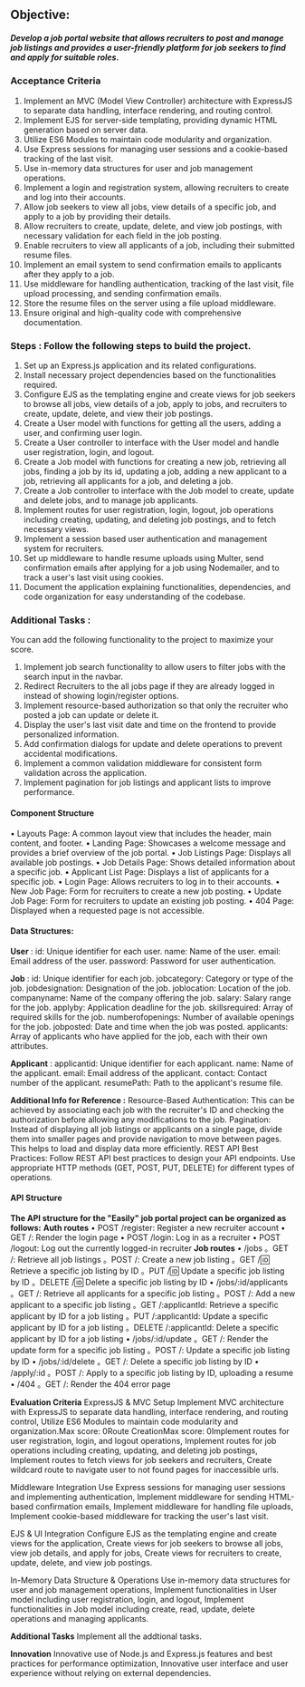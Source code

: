 ## Objective: 
##### Develop a job portal website that allows recruiters to post and manage job listings and provides a user-friendly platform for job seekers to find and apply for suitable roles.

### Acceptance Criteria
1. Implement an MVC (Model View Controller) architecture with ExpressJS to separate data handling, interface rendering, and routing control.
2. Implement EJS for server-side templating, providing dynamic HTML generation based on server data.
3. Utilize ES6 Modules to maintain code modularity and organization.
4. Use Express sessions for managing user sessions and a cookie-based tracking of the last visit.
5. Use in-memory data structures for user and job management operations.
6. Implement a login and registration system, allowing recruiters to create and log into their accounts.
7. Allow job seekers to view all jobs, view details of a specific job, and apply to a job by providing their details.
8. Allow recruiters to create, update, delete, and view job postings, with necessary validation for each field in the job posting.
9. Enable recruiters to view all applicants of a job, including their submitted resume files.
10. Implement an email system to send confirmation emails to applicants after they apply to a job.
11. Use middleware for handling authentication, tracking of the last visit, file upload processing, and sending confirmation emails.
12. Store the resume files on the server using a file upload middleware.
13. Ensure original and high-quality code with comprehensive documentation.

### Steps : Follow the following steps to build the project.
1. Set up an Express.js application and its related configurations.
2. Install necessary project dependencies based on the functionalities required.
3. Configure EJS as the templating engine and create views for job seekers to browse all jobs, view details of a job, apply to jobs, and recruiters to create, update, delete, and view their job postings.
4. Create a User model with functions for getting all the users, adding a user, and confirming user login.
5. Create a User controller to interface with the User model and handle user registration, login, and logout.
6. Create a Job model with functions for creating a new job, retrieving all jobs, finding a job by its id, updating a job, adding a new applicant to a job, retrieving all applicants for a job, and deleting a job.
7. Create a Job controller to interface with the Job model to create, update and delete jobs, and to manage job applicants.
8. Implement routes for user registration, login, logout, job operations including creating, updating, and deleting job postings, and to fetch necessary views.
9. Implement a session based user authentication and management system for recruiters.
10. Set up middleware to handle resume uploads using Multer, send confirmation emails after applying for a job using Nodemailer, and to track a user's last visit using cookies.
11. Document the application explaining functionalities, dependencies, and code organization for easy understanding of the codebase.

### Additional Tasks : 
You can add the following functionality to the project to maximize your score.
1. Implement job search functionality to allow users to filter jobs with the search input in the navbar.
2. Redirect Recruiters to the all jobs page if they are already logged in instead of showing login/register options.
3. Implement resource-based authorization so that only the recruiter who posted a job can update or delete it.
4. Display the user's last visit date and time on the frontend to provide personalized information.
5. Add confirmation dialogs for update and delete operations to prevent accidental modifications.
6. Implement a common validation middleware for consistent form validation across the application.
7. Implement pagination for job listings and applicant lists to improve performance.

#### Component Structure
• Layouts Page: A common layout view that includes the header, main content, and footer.
• Landing Page: Showcases a welcome message and provides a brief overview of the job portal.
• Job Listings Page: Displays all available job postings.
• Job Details Page: Shows detailed information about a specific job.
• Applicant List Page: Displays a list of applicants for a specific job.
• Login Page: Allows recruiters to log in to their accounts.
• New Job Page: Form for recruiters to create a new job posting.
• Update Job Page: Form for recruiters to update an existing job posting.
• 404 Page: Displayed when a requested page is not accessible.

#### Data Structures:

**User** : 
    id: Unique identifier for each user.
    name: Name of the user.
    email: Email address of the user.
    password: Password for user authentication.

**Job** :
    id: Unique identifier for each job.
    jobcategory: Category or type of the job.
    jobdesignation: Designation of the job.
    joblocation: Location of the job.
    companyname: Name of the company offering the job.
    salary: Salary range for the job.
    applyby: Application deadline for the job.
    skillsrequired: Array of required skills for the job.
    numberofopenings: Number of available openings for the job.
    jobposted: Date and time when the job was posted.
    applicants: Array of applicants who have applied for the job, each with their own attributes.

**Applicant** :
    applicantid: Unique identifier for each applicant.
    name: Name of the applicant.
    email: Email address of the applicant.
    contact: Contact number of the applicant.
    resumePath: Path to the applicant's resume file.

**Additional Info for Reference :**
    Resource-Based Authentication: This can be achieved by associating each job with the recruiter's ID and checking the authorization before allowing any modifications to the job.
    Pagination: Instead of displaying all job listings or applicants on a single page, divide them into smaller pages and provide navigation to move between pages. This helps to load and display data more efficiently.
    REST API Best Practices: Follow REST API best practices to design your API endpoints. Use appropriate HTTP methods (GET, POST, PUT, DELETE) for different types of operations.

#### API Structure
**The API structure for the "Easily" job portal project can be organized as follows:**
**Auth routes**
    • POST /register: Register a new recruiter account
    • GET /: Render the login page
    • POST /login: Log in as a recruiter
    • POST /logout: Log out the currently logged-in recruiter
**Job routes**
• /jobs
    。GET /: Retrieve all job listings
    。POST /: Create a new job listing
    。GET /:id: Retrieve a specific job listing by ID
    。PUT /:id: Update a specific job listing by ID
    。DELETE /:id: Delete a specific job listing by ID
• /jobs/:id/applicants
    。GET /: Retrieve all applicants for a specific job listing
    。POST /: Add a new applicant to a specific job listing
    。GET /:applicantld: Retrieve a specific applicant by ID for a job listing
    。PUT /:applicantld: Update a specific applicant by ID for a job listing
    。DELETE /:applicantld: Delete a specific applicant by ID for a job listing
• /jobs/:id/update
    。GET /: Render the update form for a specific job listing
    。POST /: Update a specific job listing by ID
• /jobs/:id/delete
    。GET /: Delete a specific job listing by ID
• /apply/:id
    。POST /: Apply to a specific job listing by ID, uploading a resume   
• /404
    。GET /: Render the 404 error page

**Evaluation Criteria**
ExpressJS & MVC Setup
Implement MVC architecture with ExpressJS to separate data handling, interface rendering, and routing control, Utilize ES6 Modules to maintain code modularity and organization.Max score: 0Route CreationMax score: 0Implement routes for user registration, login, and logout operations, Implement routes for job operations including creating, updating, and deleting job postings, Implement routes to fetch views for job seekers and recruiters, Create wildcard route to navigate user to not found pages for inaccessible urls.

Middleware Integration
Use Express sessions for managing user sessions and implementing authentication, Implement middleware for sending HTML-based confirmation emails, Implement middleware for handling file uploads, Implement cookie-based middleware for tracking the user's last visit.

EJS & UI Integration
Configure EJS as the templating engine and create views for the application, Create views for job seekers to browse all jobs, view job details, and apply for jobs, Create views for recruiters to create, update, delete, and view job postings.

In-Memory Data Structure & Operations
Use in-memory data structures for user and job management operations, Implement functionalities in User model including user registration, login, and logout, Implement functionalities in Job model including create, read, update, delete operations and managing applicants.

**Additional Tasks**
Implement all the addtional tasks.

**Innovation**
Innovative use of Node.js and Express.js features and best practices for performance optimization, Innovative user interface and user experience without relying on external dependencies.